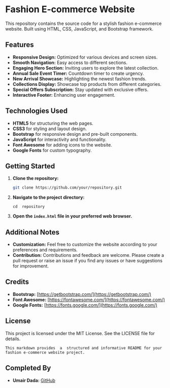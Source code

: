 # Fashion E-commerce Website

This repository contains the source code for a stylish fashion e-commerce website. Built using HTML, CSS, JavaScript, and Bootstrap framework.

## Features

- **Responsive Design:** Optimized for various devices and screen sizes.
- **Smooth Navigation:** Easy access to different sections.
- **Engaging Hero Section:** Inviting users to explore the latest collection.
- **Annual Sale Event Timer:** Countdown timer to create urgency.
- **New Arrival Showcase:** Highlighting the newest fashion trends.
- **Collections Display:** Showcase top products from different categories.
- **Special Offers Subscription:** Stay updated with exclusive offers.
- **Interactive Footer:** Enhancing user engagement.

## Technologies Used

- **HTML5** for structuring the web pages.
- **CSS3** for styling and layout design.
- **Bootstrap** for responsive design and pre-built components.
- **JavaScript** for interactivity and functionality.
- **Font Awesome** for adding icons to the website.
- **Google Fonts** for custom typography.

## Getting Started

1. **Clone the repository:**

   ```sh
   git clone https://github.com/your/repository.git
   ```

2. **Navigate to the project directory:**

   `cd  repository`

3. **Open the `index.html` file in your preferred web browser.**

## Additional Notes

- **Customization:** Feel free to customize the website according to your preferences and requirements.
- **Contribution:** Contributions and feedback are welcome. Please create a pull request or raise an issue if you find any issues or have suggestions for improvement.

## Credits

- **Bootstrap:** [https://getbootstrap.com/](https://getbootstrap.com/)
- **Font Awesome:** [https://fontawesome.com/](https://fontawesome.com/)
- **Google Fonts:** [https://fonts.google.com/](https://fonts.google.com/)

## License

This project is licensed under the MIT License. See the LICENSE file for details.

`This markdown provides  a  structured and informative README for your fashion e-commerce website project.`

## Completed By

- **Umair Dada:** [GitHub](https://github.com/umairdadaa)
